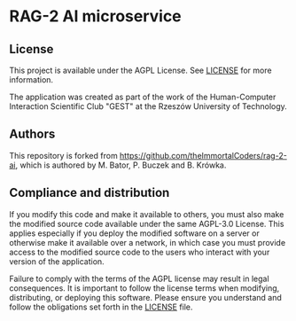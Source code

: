 # RAG-2 AI microservice

## License

This project is available under the AGPL License. See [LICENSE](./LICENSE) for more information.

The application was created as part of the work of the Human-Computer Interaction Scientific Club "GEST" at the Rzeszów
University of Technology.

## Authors

This repository is forked from https://github.com/theImmortalCoders/rag-2-ai, which is authored by M. Bator, P. Buczek
and B. Krówka.

## Compliance and distribution

If you modify this code and make it available to others, you must also make the modified source code available under the
same AGPL-3.0 License. This applies especially if you deploy the modified software on a server or otherwise make it
available over a network, in which case you must provide access to the modified source code to the users who interact
with your version of the application.

Failure to comply with the terms of the AGPL license may result in legal consequences. It is important to follow the
license terms when modifying, distributing, or deploying this software. Please ensure you understand and follow the
obligations set forth in the [LICENSE](LICENSE) file.
